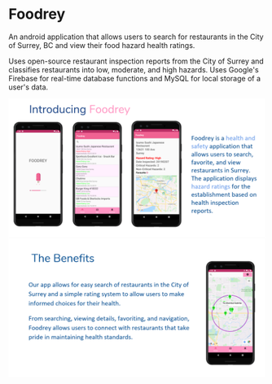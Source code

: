 # Foodrey
An android application that allows users to search for restaurants in the City of Surrey, BC and view their food hazard health ratings.

Uses open-source restaurant inspection reports from the City of Surrey and classifies restaurants into low, moderate, and high hazards.
Uses Google's Firebase for real-time database functions and MySQL for local storage of a user's data. 

![Introduction](/Introduction.PNG?raw=true)
![Benefits](/benefits.PNG?raw=true)
